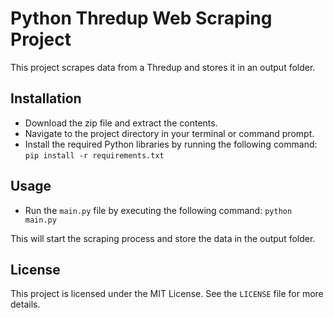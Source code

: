 # Python Thredup Web Scraping Project

This project scrapes data from a Thredup and stores it in an output folder.

## Installation

- Download the zip file and extract the contents.
- Navigate to the project directory in your terminal or command prompt.
- Install the required Python libraries by running the following command:
`pip install -r requirements.txt`

## Usage

- Run the `main.py` file by executing the following command: `python main.py`


This will start the scraping process and store the data in the output folder.


## License

This project is licensed under the MIT License. See the `LICENSE` file for more details.
